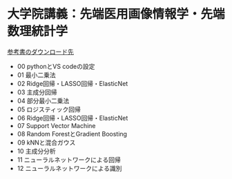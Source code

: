 # 大学院講義：先端医用画像情報学・先端数理統計学

[参考書のダウンロード先](https://hastie.su.domains/ElemStatLearn/)

* 00 pythonとVS codeの設定
* 01 最小二乗法
* 02 Ridge回帰・LASSO回帰・ElasticNet
* 03 主成分回帰
* 04 部分最小二乗法
* 05 ロジスティック回帰
* 06 Ridge回帰・LASSO回帰・ElasticNet
* 07 Support Vector Machine
* 08 Random ForestとGradient Boosting
* 09 kNNと混合ガウス
* 10 主成分分析
* 11 ニューラルネットワークによる回帰
* 12 ニューラルネットワークによる識別
